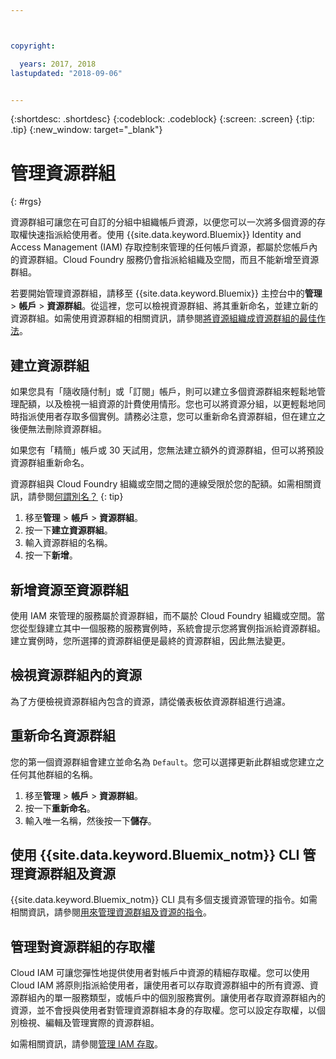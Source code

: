 ```yaml
---



copyright:

  years: 2017, 2018
lastupdated: "2018-09-06"


---
```


{:shortdesc: .shortdesc}
{:codeblock: .codeblock}
{:screen: .screen}
{:tip: .tip}
{:new_window: target="_blank"}

# 管理資源群組
{: #rgs}

資源群組可讓您在可自訂的分組中組織帳戶資源，以便您可以一次將多個資源的存取權快速指派給使用者。使用 {{site.data.keyword.Bluemix}} Identity and Access Management (IAM) 存取控制來管理的任何帳戶資源，都屬於您帳戶內的資源群組。Cloud Foundry 服務仍會指派給組織及空間，而且不能新增至資源群組。

若要開始管理資源群組，請移至 {{site.data.keyword.Bluemix}} 主控台中的**管理** &gt; **帳戶** &gt; **資源群組**。從這裡，您可以檢視資源群組、將其重新命名，並建立新的資源群組。如需使用資源群組的相關資訊，請參閱[將資源組織成資源群組的最佳作法](/docs/resources/bestpractice_rgs.html#bp_resourcegroups)。


## 建立資源群組

如果您具有「隨收隨付制」或「訂閱」帳戶，則可以建立多個資源群組來輕鬆地管理配額，以及檢視一組資源的計費使用情形。您也可以將資源分組，以更輕鬆地同時指派使用者存取多個實例。請務必注意，您可以重新命名資源群組，但在建立之後便無法刪除資源群組。

如果您有「精簡」帳戶或 30 天試用，您無法建立額外的資源群組，但可以將預設資源群組重新命名。

資源群組與 Cloud Foundry 組織或空間之間的連線受限於您的配額。如需相關資訊，請參閱[何謂別名？](/docs/resources/connecting_apps.html#what_is_alias)
{: tip}

1. 移至**管理** &gt; **帳戶** &gt; **資源群組**。
2. 按一下**建立資源群組**。
3. 輸入資源群組的名稱。
4. 按一下**新增**。

## 新增資源至資源群組

使用 IAM 來管理的服務屬於資源群組，而不屬於 Cloud Foundry 組織或空間。當您從型錄建立其中一個服務的服務實例時，系統會提示您將實例指派給資源群組。建立實例時，您所選擇的資源群組便是最終的資源群組，因此無法變更。

## 檢視資源群組內的資源

為了方便檢視資源群組內包含的資源，請從儀表板依資源群組進行過濾。

## 重新命名資源群組

您的第一個資源群組會建立並命名為 `Default`。您可以選擇更新此群組或您建立之任何其他群組的名稱。

1. 移至**管理** &gt; **帳戶** &gt; **資源群組**。
2. 按一下**重新命名**。
3. 輸入唯一名稱，然後按一下**儲存**。

## 使用 {{site.data.keyword.Bluemix_notm}} CLI 管理資源群組及資源

{{site.data.keyword.Bluemix_notm}} CLI 具有多個支援資源管理的指令。如需相關資訊，請參閱[用來管理資源群組及資源的指令](/docs/cli/reference/ibmcloud/cli_resource_group.html#ibmcloud_commands_resource)。

## 管理對資源群組的存取權

Cloud IAM 可讓您彈性地提供使用者對帳戶中資源的精細存取權。您可以使用 Cloud IAM 將原則指派給使用者，讓使用者可以存取資源群組中的所有資源、資源群組內的單一服務類型，或帳戶中的個別服務實例。讓使用者存取資源群組內的資源，並不會授與使用者對管理資源群組本身的存取權。您可以設定存取權，以個別檢視、編輯及管理實際的資源群組。

如需相關資訊，請參閱[管理 IAM 存取](/docs/iam/mngiam.html#iammanidaccser)。
